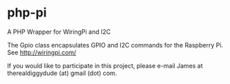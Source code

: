 # php-pi

A PHP Wrapper for WiringPi and I2C

The Gpio class encapsulates GPIO and I2C commands for the Raspberry Pi. See http://wiringpi.com/

If you would like to participate in this project, please e-mail James at therealdiggydude (at) gmail (dot) com.
